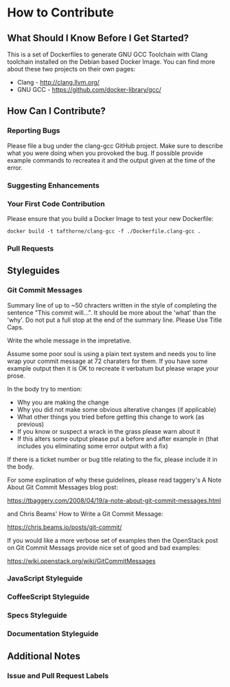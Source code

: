 # How to Contribute

## What Should I Know Before I Get Started?

This is a set of Dockerfiles to generate GNU GCC Toolchain with Clang toolchain
installed on the Debian based Docker Image.  You can find more about these two
projects on their own pages:
* Clang - http://clang.llvm.org/
* GNU GCC - https://github.com/docker-library/gcc/

## How Can I Contribute?

### Reporting Bugs

Please file a bug under the clang-gcc GitHub project.  Make sure to describe
what you were doing when you provoked the bug.  If possible provide example
commands to recreatea it and the output given at the time of the error.

### Suggesting Enhancements
### Your First Code Contribution

Please ensure that you build a Docker Image to test your new Dockerfile:
```
docker build -t tafthorne/clang-gcc -f ./Dockerfile.clang-gcc .
```

### Pull Requests

## Styleguides

### Git Commit Messages

Summary line of up to ~50 chracters written in the style of completing the
sentence "This commit will...".  It should be more about the 'what' than the
'why'.  Do not put a full stop at the end of the summary line.  Please Use
Title Caps.

Write the whole message in the impretative.

Assume some poor soul is using a plain text system and needs you to line wrap
your commit message at 72 charaters for them.  If you have some example output
then it is OK to recreate it verbatum but please wrape your prose.

In the body try to mention:
* Why you are making the change
* Why you did not make some obvious alterative changes (if applicable)
* What other things you tried before getting this change to work (as previous)
* If you know or suspect a wrack in the grass please warn about it
* If this alters some output please put a before and after example in (that
includes you eliminating some error output with a fix)

If there is a ticket number or bug title relating to the fix, please include it
in the body.

For some explination of why these guidelines, please read taggery's A Note
About Git Commit Messages blog post:

https://tbaggery.com/2008/04/19/a-note-about-git-commit-messages.html

and Chris Beams' How to Write a Git Commit Message:

https://chris.beams.io/posts/git-commit/

If you would like a more verbose set of examples then the OpenStack post on 
Git Commit Messags provide nice set of good and bad examples:

https://wiki.openstack.org/wiki/GitCommitMessages

### JavaScript Styleguide
### CoffeeScript Styleguide
### Specs Styleguide
### Documentation Styleguide

## Additional Notes
### Issue and Pull Request Labels

